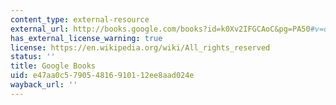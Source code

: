 ```yaml
---
content_type: external-resource
external_url: http://books.google.com/books?id=k0Xv2IFGCAoC&pg=PA50#v=onepage
has_external_license_warning: true
license: https://en.wikipedia.org/wiki/All_rights_reserved
status: ''
title: Google Books
uid: e47aa0c5-7905-4816-9101-12ee8aad024e
wayback_url: ''
---
```

